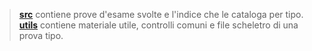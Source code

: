 >[**src**](/src) contiene prove d'esame svolte e l'indice che le cataloga per tipo.   
>[**utils**](/utils) contiene materiale utile, controlli comuni e file scheletro di una prova tipo. 